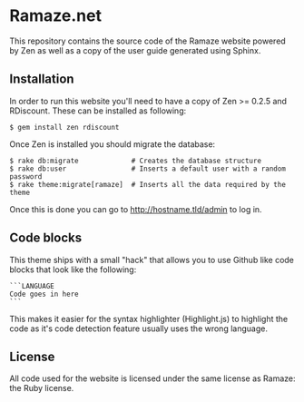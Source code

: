 # Ramaze.net

This repository contains the source code of the Ramaze website powered by Zen as well as
a copy of the user guide generated using Sphinx.

## Installation

In order to run this website you'll need to have a copy of Zen >= 0.2.5 and RDiscount.
These can be installed as following:

    $ gem install zen rdiscount

Once Zen is installed you should migrate the database:

    $ rake db:migrate             # Creates the database structure
    $ rake db:user                # Inserts a default user with a random password
    $ rake theme:migrate[ramaze]  # Inserts all the data required by the theme

Once this is done you can go to http://hostname.tld/admin to log in.

## Code blocks

This theme ships with a small "hack" that allows you to use Github like code blocks that
look like the following:

    ```LANGUAGE
    Code goes in here
    ```

This makes it easier for the syntax highlighter (Highlight.js) to highlight the code as
it's code detection feature usually uses the wrong language.

## License

All code used for the website is licensed under the same license as Ramaze: the Ruby 
license.
